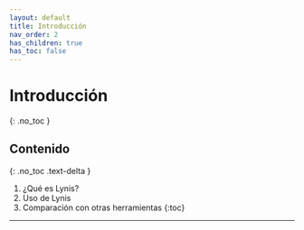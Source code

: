 ```yaml
---
layout: default
title: Introducción
nav_order: 2
has_children: true
has_toc: false
---
```


# Introducción
{: .no_toc }

## Contenido
{: .no_toc .text-delta }

1. ¿Qué es Lynis?
2. Uso de Lynis
3. Comparación con otras herramientas
{:toc}

---